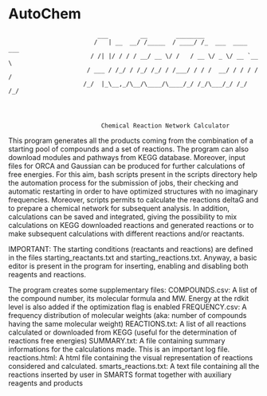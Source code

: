 # AutoChem

                             ___         __        ________                 
                            /   | __  __/ /_____  / ____/ /_  ___  ____ ___ 
                           / /| |/ / / / __/ __ \/ /   / __ \/ _ \/ __ `__ \
                          / ___ / /_/ / /_/ /_/ / /___/ / / /  __/ / / / / /
                         /_/  |_\__,_/\__/\____/\____/_/ /_/\___/_/ /_/ /_/ 
                                            



                              Chemical Reaction Network Calculator

 This program generates all the products coming from the combination of a starting pool of compounds 
 and a set of reactions.
 The program can also download modules and pathways from KEGG database.
 Moreover, input files for ORCA and Gaussian can be produced for further calculations of free energies.
 For this aim, bash scripts present in the scripts directory help the automation process 
 for the submission of jobs, their checking and automatic restarting in order to have optimized 
 structures with no imaginary frequencies. 
 Moreover, scripts permits to calculate the reactions deltaG and to prepare a chemical network for 
 subsequent analysis.
 In addition, calculations can be saved and integrated, giving the possibility to mix calculations 
 on KEGG downloaded reactions and generated reactions or to make subsequent calculations with different
 reactions and/or reactants.

 IMPORTANT:
 The starting conditions (reactants and reactions) are defined in the files starting_reactants.txt and starting_reactions.txt.
 Anyway, a basic editor is present in the program for inserting, enabling and disabling both reagents 
 and reactions.

 The program creates some supplementary files:
 COMPOUNDS.csv: A list of the compound number, its molecular formula and MW. 
     Energy at the rdkit level is also added if the optimization flag is enabled
 FREQUENCY.csv: A frequency distribution of molecular weights (aka: number of compounds having the same
     molecular weight)
 REACTIONS.txt: A list of all reactions calculated or downloaded from KEGG (useful for the determination of reactions 
     free energies)
 SUMMARY.txt: A file containing summary informations for the calculations made. This is an important log
 file.
 reactions.html: A html file containing the visual representation of reactions considered and calculated.
 smarts_reactions.txt: A text file containing all the reactions inserted by user in SMARTS format together with 
     auxiliary reagents and products
